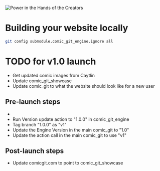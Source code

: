 ![Power in the Hands of the Creators](https://github.com/ryanvilbrandt/comic_git/raw/docs/docs/img/comic_git_small.png)

# Building your website locally

```bash
git config submodule.comic_git_engine.ignore all
```

# TODO for v1.0 launch

* Get updated comic images from Caytlin
* Update comic_git_showcase
* Update comic_git to what the website should look like for a new user

## Pre-launch steps

* 
* Run Version update action to "1.0.0" in comic_git_engine
* Tag branch "1.0.0" as "v1"
* Update the Engine Version in the main comic_git to "1.0"
* Update the action call in the main comic_git to use "v1"

## Post-launch steps

* Update comicgit.com to point to comic_git_showcase